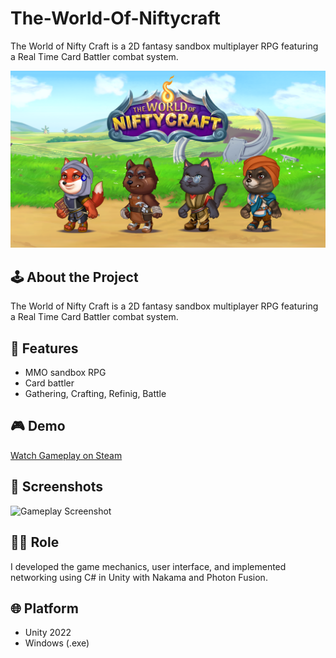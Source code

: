 # The-World-Of-Niftycraft
The World of Nifty Craft is a 2D fantasy sandbox multiplayer RPG featuring a Real Time Card Battler combat system.

![Screenshot](Screenshot.jpg)

## 🕹️ About the Project
The World of Nifty Craft is a 2D fantasy sandbox multiplayer RPG featuring a Real Time Card Battler combat system.

## 🔧 Features
- MMO sandbox RPG
- Card battler
- Gathering, Crafting, Refinig, Battle

## 🎮 Demo
[Watch Gameplay on Steam](https://store.steampowered.com/app/2438410/The_World_of_Nifty_Craft/)

## 📸 Screenshots
![Gameplay Screenshot](screenshot2.jpg)

## 👨‍💻 Role
I developed the game mechanics, user interface, and implemented networking using C# in Unity with Nakama and Photon Fusion.

## 🌐 Platform
- Unity 2022
- Windows (.exe)
